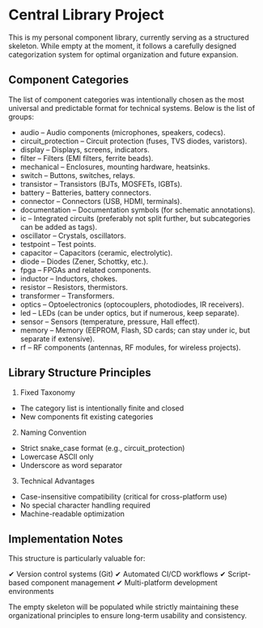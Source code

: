 # Central Library Project

This is my personal component library, currently serving as a structured skeleton. While empty at the moment, it follows a carefully designed categorization system for optimal organization and future expansion.

## Component Categories

The list of component categories was intentionally chosen as the most universal and predictable format for technical systems. Below is the list of groups:

- audio – Audio components (microphones, speakers, codecs).
- circuit_protection – Circuit protection (fuses, TVS diodes, varistors).
- display – Displays, screens, indicators.
- filter – Filters (EMI filters, ferrite beads).
- mechanical – Enclosures, mounting hardware, heatsinks.
- switch – Buttons, switches, relays.
- transistor – Transistors (BJTs, MOSFETs, IGBTs).
- battery – Batteries, battery connectors.
- connector – Connectors (USB, HDMI, terminals).
- documentation – Documentation symbols (for schematic annotations).
- ic – Integrated circuits (preferably not split further, but subcategories can be added as tags).
- oscillator – Crystals, oscillators.
- testpoint – Test points.
- capacitor – Capacitors (ceramic, electrolytic).
- diode – Diodes (Zener, Schottky, etc.).
- fpga – FPGAs and related components.
- inductor – Inductors, chokes.
- resistor – Resistors, thermistors.
- transformer – Transformers.
- optics – Optoelectronics (optocouplers, photodiodes, IR receivers).
- led – LEDs (can be under optics, but if numerous, keep separate).
- sensor – Sensors (temperature, pressure, Hall effect).
- memory – Memory (EEPROM, Flash, SD cards; can stay under ic, but separate if extensive).
- rf – RF components (antennas, RF modules, for wireless projects).

## Library Structure Principles

1. Fixed Taxonomy
 
  - The category list is intentionally finite and closed
  - New components fit existing categories

2. Naming Convention

  - Strict snake_case format (e.g., circuit_protection)
  - Lowercase ASCII only
  - Underscore as word separator

3. Technical Advantages

  - Case-insensitive compatibility (critical for cross-platform use)
  - No special character handling required
  - Machine-readable optimization

## Implementation Notes

This structure is particularly valuable for:

✔ Version control systems (Git)
✔ Automated CI/CD workflows
✔ Script-based component management
✔ Multi-platform development environments

The empty skeleton will be populated while strictly maintaining these organizational principles to ensure long-term usability and consistency.
